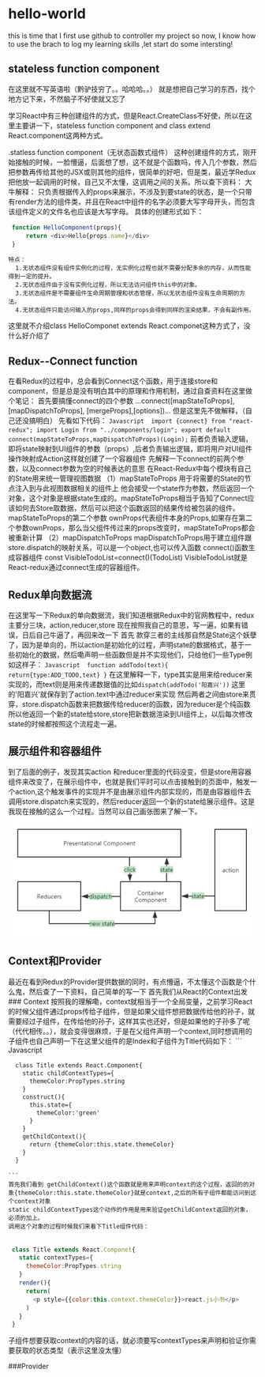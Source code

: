 # hello-world
this is time that I first use github to controller my project
so now, I know how to use the brach to log my learning skills ,let start do some intersting!

## stateless function component
在这里就不写英语啦（黔驴技穷了。。哈哈哈。。）
就是想把自己学习的东西，找个地方记下来，不然脑子不好使就又忘了

学习React中有三种创建组件的方式，但是React.CreateClass不好使，所以在这里主要讲一下，stateless function component and class extend React.component这两种方式。

.statless function component（无状态函数式组件）
  这种创建组件的方式，刚开始接触的时候，一脸懵逼，后面想了想，这不就是个函数吗，传入几个参数，然后把参数再传给其他的JSX或则其他的组件，很简单的好吧，但是类，最近学Redux把他放一起调用的时候，自己又不太懂，这调用之间的关系。所以查下资料：
   大牛解释：
    只负责根据传入的props来展示，不涉及到要state的状态，是一个只带有render方法的组件类，并且在React中组件的名字必须要大写字母开头，而包含该组件定义的文件名也应该是大写字母。
    具体的创建形式如下：
   ``` Javascript 
    function HelloComponent(props){
        return <div>Hello{props.name}</div>
    }
   ```
    特点：
      1.无状态组件没有组件实例化的过程，无实例化过程也就不需要分配多余的内存，从而性能得到一定的提升。
      2.无状态组件由于没有实例化过程，所以无法访问组件this中的对象。
      3.无状态组件是不需要组件生命周期管理和状态管理，所以无状态组件没有生命周期的方法。
      4.无状态组件只能访问输入的props,同样的props会得到同样的渲染结果，不会有副作用。

这里就不介绍class HelloComponet extends React.componet这种方式了，没什么好介绍了


## Redux--Connect function 
  在看Redux的过程中，总会看到Connect这个函数，用于连接store和component，但是总是没有明白其中的原理和作用机制，通过自查资料在这里做个笔记：
    首先要搞懂connect的四个参数
      ...connect([mapStateToProps], [mapDispatchToProps], [mergeProps],[options])...
      但是这里先不做解释，（自己还没搞明白）
      先看如下代码：
     ``` Javascript 
        import {connect} from "react-redux";
        import Login from "../components/login";
        export default connect(mapStateToProps,mapDispatchToProps)(Login);
     ```
     前者负责输入逻辑，即将state映射到UI组件的参数（props）,后者负责输出逻辑，即将用户对UI组件操作映射成Action这样就创建了一个容器组件
        先解释一下connect的前两个参数，以及connect参数为空的时候表达的意思
            在React-Redux中每个模块有自己的State用来统一管理视图数据
         （1）mapStateToProps 用于将需要的State的节点注入到与此视图数据相关的组件上
         他会接受一个state作为参数，然后返回一个对象，这个对象是根据state生成的。mapStateToProps相当于告知了Connect应该如何去Store取数据，然后可以把这个函数返回的结果传给被包装的组件。
         mapStateToProps的第二个参数 ownProps代表组件本身的Props,如果存在第二个参数ownProps，那么当父组件传过来的props改变时，mapStateToProps都会被重新计算
         （2）mapDispatchToProps
         mapDispatchToProps用于建立组件跟store.dispatch的映射关系，可以是一个object,也可以传入函数
          connect()函数生成容器组件
            const VisibleTodoList=connect()(TodoList)
            VisibleTodoList就是React-redux通过connect生成的容器组件。
            
## Redux单向数据流
  在这里写一下Redux的单向数据流，我们知道根据Redux中的官网教程中，redux主要分三块，action,reducer,store
    现在按照我自己的意思，写一遍，如果有错误，日后自己牛逼了，再回来改一下
    首先 款穿三者的主线那自然是State这个妖孽了，因为是单向的，所以action是初始化的过程，声明state的数据格式，基于一些初始化的数据，然后嘞声明一些函数但是并不实现他们，只给他们一些Type例如这样子：
     ``` Javascript 
      function addTodo(text){
        return{type:ADD_TODO,text}
      }
    ```
    在这里解释一下，type其实是用来给reducer来实现的，而text则是用来传递数据值的比如`dispatch(addTodo('阳嘉兴'))`
    这里的'阳嘉兴'就保存到了action.text中通过reducer来实现
    然后两者之间由store来贯穿，store.dispatch函数来把数据传给reducer的函数，因为reducer是个纯函数所以他返回一个新的state给store,store把新数据渲染到UI组件上，以后每次修改state的时候都按照这个流程走一遍。
    
## 展示组件和容器组件
  到了后面的例子，发现其实action 和reducer里面的代码没变，但是store用容器组件来改变了，在展示组件中，也就是我们平时可以点击接触到的页面中，触发一个action,这个触发事件的实现并不是由展示组件内部实现的，而是由容器组件去调用store.dispatch来实现的，然后reducer返回一个新的state给展示组件。这是我现在接触的这么一个过程。当然可以自己画张图来了解一下。
   ![](https://github.com/yangjiaxing123/hello-world/blob/Redux-connect-function-introduction/%E5%BE%AE%E4%BF%A1%E5%9B%BE%E7%89%87_20190109150014.png?raw=true)
   
## Context和Provider
最近在看到Redux的Provider提供数据的同时，有点懵逼，不太懂这个函数是个什么鬼，然后查了一下资料，自己简单的写一下
  首先我们从React的Context出发
    ### Context
      按照我的理解嘞，context就相当于一个全局变量，之前学习React的时候父组件通过props传给子组件，但是如果父组件想把数据传给他的孙子，就需要经过子组件，在传给他的孙子，这样其实也还好，但是如果他的子孙多了呢（代代相传。。），就会变得很麻烦，于是在父组件声明一个context,同时想调用的子组件也自己声明一下在这里父组件的是Index和子组件为Title代码如下：
      ``` Javascript  
      
      class Title extends React.Component{
        static childContextTypes={
          themeColor:PropTypes.string
        }
        construct(){
          this.state={
            themeColor:'green'
          }
        }
        getChildContext(){
          return {themeColor:this.state.themeColor}
        }
      }
      
    ```
    首先我们看到 getChildContext()这个函数就是用来声明context的这个过程，返回的的对象{themeColor:this.state.themeColor}就是context,之后的所有子组件都能访问到这个context对象
    static childContextTypes这个动作的作用是用来验证getChildContext返回的对象，必须的加上。
    调用这个对象的过程时候我们来看下Title组件代码：
   ``` Javascript 
    
    class Title extends React.Componet{
      static contextTypes={
        themeColor:PropTypes.string
      }
      render(){
        return(
          <p style={{color:this.context.themeColor}}>react.js小书</p>
        )
      }
    }
  
  ```
  
  子组件想要获取context的内容的话，就必须要写contextTypes来声明和验证你需要获取的状态类型（表示这里没太懂）
   
   ###Provider
    


      
  
    

